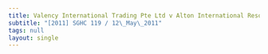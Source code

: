 ```yaml
---
title: Valency International Trading Pte Ltd v Alton International Resources Pte Ltd
subtitle: "[2011] SGHC 119 / 12\_May\_2011"
tags: null
layout: single
---
```



